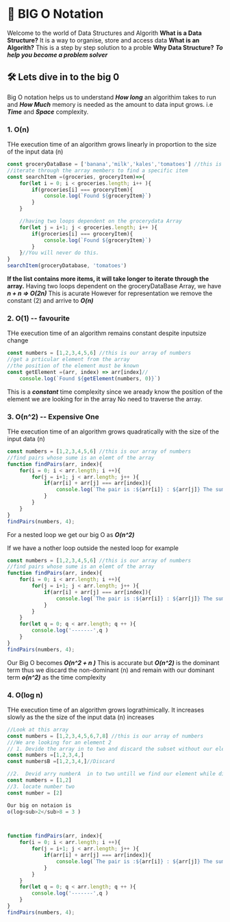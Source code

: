 # 🌟 BIG O Notation

Welcome to the world of Data Structures and Algorith
**What is a Data Structure?** It is a way to organise, store and access data
**What is an Algorith?** This is a step by step solution to a proble
**Why Data Structure?** **_To help you become a problem solver_**

## 🛠️ Lets dive in to the big 0

Big O notation helps us to understand **_How long_** an algorithim takes to run and **_How Much_** memory is needed as the amount to data input grows. i.e **_Time_** and **_Space_** complexity.

### 1. O(n)

THe execution time of an algorithm grows linearly in proportion to the size of the input data (n)

```javaScript o(n)
const groceryDataBase = ['banana','milk','kales','tomatoes'] //this is our array of groceries
//iterate through the array members to find a specific item
const searchItem =(groceries, groceryItem)=>{
    for(let i = 0; i < groceries.length; i++ ){
        if(groceries[i] === groceryItem){
            console.log(`Found ${groceryItem}`)
        }
    }

    //having two loops dependent on the grocerydata Array
    for(let j = i+1; j < groceries.length; i++ ){
        if(groceries[i] === groceryItem){
            console.log(`Found ${groceryItem}`)
        }
    }//You will never do this.
}
searchItem(groceryDatabase, 'tomatoes')
```

**If the list contains more items, it will take longer to iterate through the array.**
Having two loops dependent on the groceryDataBase Array, we have **_n + n => O(2n)_** This is acurate However for representation we remove the constant (2) and arrive to **_O(n)_**

### 2. O(1) -- favourite

THe execution time of an algorithm remains constant despite inputsize change

```javaScript o(1)
const numbers = [1,2,3,4,5,6] //this is our array of numbers
//get a prticular element from the array
//the position of the element must be known
const getElement =(arr, index) => arr[index]//
    console.log(`Found ${getElement(numbers, 0)}`)

```

This is a **_constant_** time complexity since we aready know the position of the element we are looking for in the array No need to traverse the array.

### 3. O(n^2) -- Expensive One

THe execution time of an algorithm grows quadratically with the size of the input data (n)

```javaScript o(n^2)
const numbers = [1,2,3,4,5,6] //this is our array of numbers
//find pairs whose sume is an elemt of the array
function findPairs(arr, index){
    for(i = 0; i < arr.length; i ++){
        for(j = i+1; j < arr.length; j++ ){
            if(arr[i] + arr[j] === arr[index]){
                console.log(`The pair is :${arr[i]} : ${arr[j]} The sum is ${arr[index]} `)
            }
        }
    }
}
findPairs(numbers, 4);
```

For a nested loop we get our big O as **_O(n^2)_**

If we have a nother loop outside the nested loop for example

```javaScript o(n^2)
const numbers = [1,2,3,4,5,6] //this is our array of numbers
//find pairs whose sume is an elemt of the array
function findPairs(arr, index){
    for(i = 0; i < arr.length; i ++){
        for(j = i+1; j < arr.length; j++ ){
            if(arr[i] + arr[j] === arr[index]){
                console.log(`The pair is :${arr[i]} : ${arr[j]} The sum is ${arr[index]} `)
            }
        }
    }
    for(let q = 0; q < arr.length; q ++ ){
        console.log('-------',q )
    }
}
findPairs(numbers, 4);
```

Our Big O becomes **_O(n^2 + n )_** This is accurate but **_O(n^2)_** is the dominant term thus we discard the non-dominant (n) and remain with our dominant term **_o(n^2)_** as the time complexity

### 4. O(log n)

THe execution time of an algorithm grows lograthimically. It increases slowly as the the size of the input data (n) increases

```javaScript o(log n)
//Look at this array
const numbers = [1,2,3,4,5,6,7,8] //this is our array of numbers
///We are looking for an element 2
// 1. Devide the array in to two and discard the subset without our element
const numbers =[1,2,3,4,]
const numbersB =[1,2,3,4,]//Discard

//2.  Devid arry numberA  in to two untill we find our element while discarding the subset without our element
const numbers = [1,2]
//3. locate number two
const number = [2]

Our big on notaion is
o(log<sub>2</sub>8 = 3 )



function findPairs(arr, index){
    for(i = 0; i < arr.length; i ++){
        for(j = i+1; j < arr.length; j++ ){
            if(arr[i] + arr[j] === arr[index]){
                console.log(`The pair is :${arr[i]} : ${arr[j]} The sum is ${arr[index]} `)
            }
        }
    }
    for(let q = 0; q < arr.length; q ++ ){
        console.log('-------',q )
    }
}
findPairs(numbers, 4);
```
